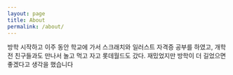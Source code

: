 ```yaml
---
layout: page
title: About
permalink: /about/
---
```


방학 시작하고 이주 동안 학교에 가서 스크래치와 일러스트 자격증 공부를 하였고,
개학 전 친구들과도 만나서 놀고 먹고 자고 롯데월드도 갔다.
재밌었지만 방학이 더 길었으면 좋겠다고 생각을 했습니다